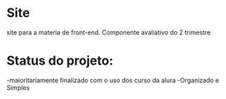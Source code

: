 # Site
site para a materia de front-end.
Componente avaliativo do 2 trimestre

<h1>Status do projeto:</h1>

-maioritariamente finalizado com o uso dos
curso da alura
-Organizado e Simples
